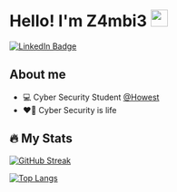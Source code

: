<h1>
    Hello! I'm Z4mbi3
    <img src="https://media.giphy.com/media/hvRJCLFzcasrR4ia7z/giphy.gif" width="30px"/>
</h1>

<div id="badges">
  <a href="https://www.linkedin.com/in/mike-van-camp-627731205/">
    <img src="https://img.shields.io/badge/LinkedIn-blue?style=for-the-badge&logo=linkedin&logoColor=white" alt="LinkedIn Badge"/>
  </a>
</div>
<img src="https://komarev.com/ghpvc/?username=Z4mbi3&style=flat-square&color=blue" alt=""/>


## About me

* 💻 Cyber Security Student [@Howest](https://www.howest.be)
* ❤️‍🔥 Cyber Security is life


## 🔥 My Stats 

[![GitHub Streak](https://github-readme-streak-stats.herokuapp.com?user=Z4mbi3&theme=soft-green&date_format=M%20j%5B%2C%20Y%5D)](https://git.io/streak-stats)

[![Top Langs](https://github-readme-stats.vercel.app/api/top-langs/?username=Z4mbi3)](https://github.com/anuraghazra/github-readme-stats)
